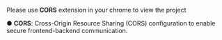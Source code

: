 Please use **CORS** extension in your chrome to view the project

●  **CORS**: Cross-Origin Resource Sharing (CORS) configuration to enable secure frontend-backend communication.
